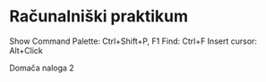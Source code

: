 # Računalniški praktikum
Show Command Palette: Ctrl+Shift+P, F1
Find: Ctrl+F
Insert cursor: Alt+Click

Domača naloga 2